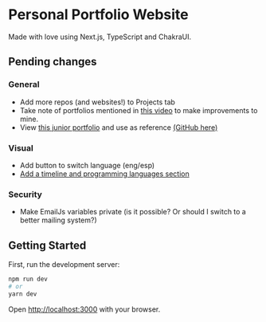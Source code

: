 # Personal Portfolio Website

Made with love using Next.js, TypeScript and ChakraUI.

## Pending changes

### General

- Add more repos (and websites!) to Projects tab
- Take note of portfolios mentioned in [this video](https://www.youtube.com/watch?v=9eMp8l4WEpE) to make improvements to mine.
- View [this junior portfolio](https://winter-art-7889.on.fleek.co/) and use as reference [(GitHub here)](https://github.com/jdhorth/web3-portfolio)

### Visual

- Add button to switch language (eng/esp)
- [Add a timeline and programming languages section](https://dev.to/m_ahmad/create-professional-portfolio-website-with-nextjs-and-chakraui-4lkn)

### Security

- Make EmailJs variables private (is it possible? Or should I switch to a better mailing system?)

## Getting Started

First, run the development server:

```bash
npm run dev
# or
yarn dev
```

Open [http://localhost:3000](http://localhost:3000) with your browser.
